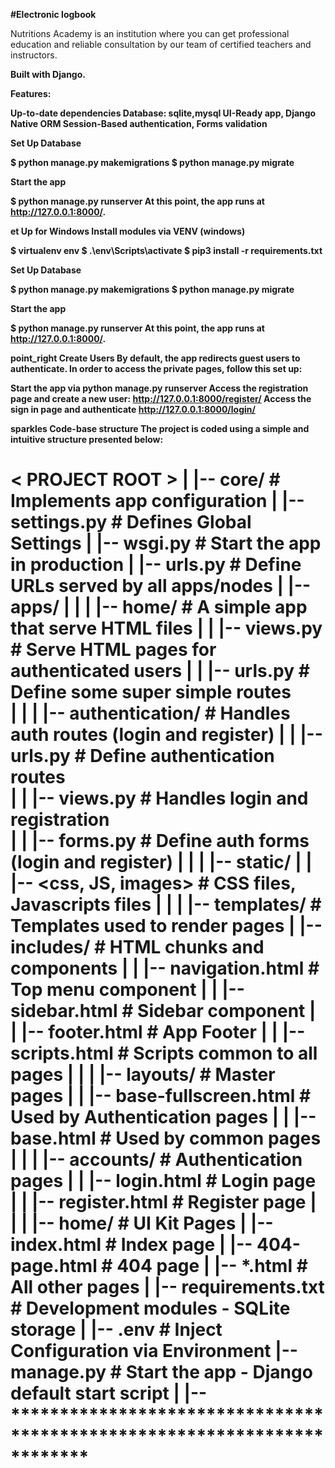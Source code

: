 <strong>#Electronic logbook</strong>

Nutritions Academy is an institution where you can get professional education and reliable consultation by our team of certified teachers and instructors.

<strong>Built with Django.<strong>


  <strong>Features:</strong>

Up-to-date dependencies
Database: sqlite,mysql
UI-Ready app, Django Native ORM
Session-Based authentication, Forms validation

  <strong>Set Up Database</strong>

$ python manage.py makemigrations
$ python manage.py migrate

  <strong>Start the app</strong>

$ python manage.py runserver
At this point, the app runs at http://127.0.0.1:8000/.


et Up for Windows
Install modules via VENV (windows)

$ virtualenv env
$ .\env\Scripts\activate
$ pip3 install -r requirements.txt

Set Up Database

$ python manage.py makemigrations
$ python manage.py migrate

Start the app

$ python manage.py runserver
At this point, the app runs at http://127.0.0.1:8000/.


point_right Create Users
By default, the app redirects guest users to authenticate. In order to access the private pages, follow this set up:

Start the app via python manage.py runserver
Access the registration page and create a new user:
http://127.0.0.1:8000/register/
Access the sign in page and authenticate
http://127.0.0.1:8000/login/

sparkles Code-base structure
The project is coded using a simple and intuitive structure presented below:
<br/>

< PROJECT ROOT >
   |
   |-- core/                               # Implements app configuration
   |    |-- settings.py                    # Defines Global Settings
   |    |-- wsgi.py                        # Start the app in production
   |    |-- urls.py                        # Define URLs served by all apps/nodes
   |
   |-- apps/
   |    |
   |    |-- home/                          # A simple app that serve HTML files
   |    |    |-- views.py                  # Serve HTML pages for authenticated users
   |    |    |-- urls.py                   # Define some super simple routes  
   |    |
   |    |-- authentication/                # Handles auth routes (login and register)
   |    |    |-- urls.py                   # Define authentication routes  
   |    |    |-- views.py                  # Handles login and registration  
   |    |    |-- forms.py                  # Define auth forms (login and register) 
   |    |
   |    |-- static/
   |    |    |-- <css, JS, images>         # CSS files, Javascripts files
   |    |
   |    |-- templates/                     # Templates used to render pages
   |         |-- includes/                 # HTML chunks and components
   |         |    |-- navigation.html      # Top menu component
   |         |    |-- sidebar.html         # Sidebar component
   |         |    |-- footer.html          # App Footer
   |         |    |-- scripts.html         # Scripts common to all pages
   |         |
   |         |-- layouts/                   # Master pages
   |         |    |-- base-fullscreen.html  # Used by Authentication pages
   |         |    |-- base.html             # Used by common pages
   |         |
   |         |-- accounts/                  # Authentication pages
   |         |    |-- login.html            # Login page
   |         |    |-- register.html         # Register page
   |         |
   |         |-- home/                      # UI Kit Pages
   |              |-- index.html            # Index page
   |              |-- 404-page.html         # 404 page
   |              |-- *.html                # All other pages
   |
   |-- requirements.txt                     # Development modules - SQLite storage
   |
   |-- .env                                 # Inject Configuration via Environment
   |-- manage.py                            # Start the app - Django default start script
   |
   |-- ************************************************************************
=======



